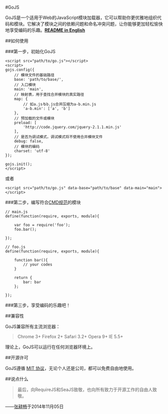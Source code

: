 #GoJS

GoJS是一个适用于Web的JavaScript模块加载器，它可以帮助你更优雅地组织代码和模块。它解决了模块之间的依赖问题和命名冲突问题，让你能够更加轻松愉快地享受编码的乐趣。[**README in English**](https://github.com/Lanfei/GoJS/blob/master/README_EN.md)

##如何使用

###第一步，初始化GoJS

```
<script src="path/to/go.js"></script>
<script>
gojs.config({
	// 模块文件的基础路径
	base: 'path/to/base/',
	// 入口模块
	main: 'main',
	// 映射表，用于查找合并模块的真实路径
	map: {
		// 如a.js与b.js合并压缩为a-b.min.js
		'a-b.min': ['a', 'b']
	},
	// 预加载的文件或模块
	preload: [
		'http://code.jquery.com/jquery-2.1.1.min.js'
	],
	// 是否为调试模式，调试模式将不使用合并模块文件
	debug: false,
	// 模块的编码
	charset: 'utf-8'
});

gojs.init();
</script>
```

或者

```
<script src="path/to/go.js" data-base="path/to/base" data-main="main"></script>
```

###第二步，编写符合[CMD规范](https://github.com/seajs/seajs/issues/242)的模块

```
// main.js
define(function(require, exports, module){

	var foo = require('foo');
	foo.bar();

});

// foo.js
define(function(require, exports, module){
	
	function bar(){
		// your codes
	}

	return {
		bar: bar
	};

});
```

###第三步，享受编码的乐趣吧！

##兼容性

GoJS兼容所有主流浏览器：

>Chrome 3+
>Firefox 2+
>Safari 3.2+
>Opera 9+
>IE 5.5+

理论上，GoJS可以运行在任何浏览器环境上。

##开源许可

GoJS遵循 [MIT 协议](https://github.com/Lanfei/GoJS/blob/master/LICENSE)，无论个人还是公司，都可以免费自由地使用。

##说点什么

>最后，向RequireJS和SeaJS致敬，也向所有致力于开源工作的自由人致敬。

——[张耕畅](http://www.clanfei.com/)于2014年11月05日
